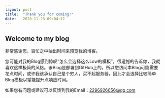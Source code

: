 ```yaml
---
layout: post
title:  "Thank you for coming!"
date:   2020-11-28 09:04:12
---
```


## Welcome to my blog

非常感谢您，百忙之中抽出时间来预览我的博客。

您可能对我的Blog感到惊叹“怎么会选择这么Low的模板”，很遗憾的告诉你，我就喜欢这样极简的风格。该Blog是部署到GitHub上的，所以您访问本Blog可能需要花点时间，或许我该承认自己是个穷人，买不起服务器，因此才会选择比较简单Blog模板以望能提升点响应时间。

如果您有问题或建议可以反馈到我的Email：2296926656@qq.com

